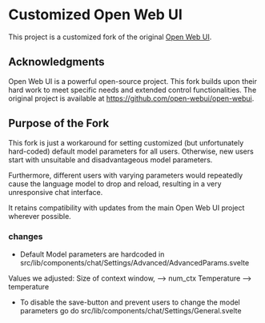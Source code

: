 # Customized Open Web UI

This project is a customized fork of the original [Open Web UI](https://github.com/open-webui/open-webui). 

## Acknowledgments
Open Web UI is a powerful open-source project. This fork builds upon their hard work to meet specific needs and extended control functionalities. The original project is available at https://github.com/open-webui/open-webui.

## Purpose of the Fork
This fork is just a workaround for setting customized (but unfortunately hard-coded) default model parameters for all users. Otherwise, new users start with unsuitable and disadvantageous model parameters. 

Furthermore, different users with varying parameters would repeatedly cause the language model to drop and reload, resulting in a very unresponsive chat interface.

It retains compatibility with updates from the main Open Web UI project wherever possible.

### changes

- Default Model parameters are hardcoded in 
src/lib/components/chat/Settings/Advanced/AdvancedParams.svelte

Values we adjusted:
Size of context window,  --> num_ctx
Temperature --> temperature 


- To disable the save-button and prevent users to change the model parameters go do 
src/lib/components/chat/Settings/General.svelte

